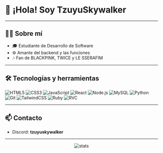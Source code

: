 # 👋 ¡Hola! Soy TzuyuSkywalker

---

## 👨‍💻 Sobre mí

- 🎓 Estudiante de Desarrollo de Software
- ⚙️ Amante del backend y las funciones
- 🎶 Fan de BLACKPINK, TWICE y LE SSERAFIM

---

## 🛠️ Tecnologías y herramientas

![HTML5](https://img.shields.io/badge/HTML5-E34F26?style=flat-square&logo=html5&logoColor=white)
![CSS3](https://img.shields.io/badge/CSS3-1572B6?style=flat-square&logo=css3&logoColor=white)
![JavaScript](https://img.shields.io/badge/JavaScript-F7DF1E?style=flat-square&logo=javascript&logoColor=black)
![React](https://img.shields.io/badge/React-61DAFB?style=flat-square&logo=react&logoColor=black)
![Node.js](https://img.shields.io/badge/Node.js-339933?style=flat-square&logo=node.js&logoColor=white)
![MySQL](https://img.shields.io/badge/MySQL-4479A1?style=flat-square&logo=mysql&logoColor=white)
![Python](https://img.shields.io/badge/Python-3776AB?style=flat-square&logo=python&logoColor=white)
![Git](https://img.shields.io/badge/Git-F05032?style=flat-square&logo=git&logoColor=white)
![TailwindCSS](https://img.shields.io/badge/TailwindCSS-38B2AC?style=flat-square&logo=tailwind-css&logoColor=white)
![Ruby](https://img.shields.io/badge/Ruby-CC342D?style=flat-square&logo=ruby&logoColor=white)
![RVC](https://img.shields.io/badge/RVC-Informal-informational?style=flat-square)

---

## 📫 Contacto

- Discord: **tzuyuskywalker**

---

<p align="center">
  <img src="https://github-readme-stats.vercel.app/api?username=TzuyuSkywalker&show_icons=true&theme=tokyonight" alt="stats"/>
</p>
